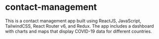 # contact-management
This is a contact management app built using ReactJS, JavaScript, TailwindCSS, React Router v6, and Redux.  The app includes a dashboard with charts and maps that display COVID-19 data for different countries.
